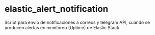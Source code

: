 # elastic_alert_notification
Script para envío de notificaciones a correos y  telegram API, cuando se producen alertas en monitoreo (Uptime) de Elastic Stack
